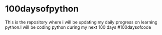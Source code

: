 # 100daysofpython
This is the repository where i will be updating my daily progress on learning python.I will be coding python during my next 100 days #100daysofcode
